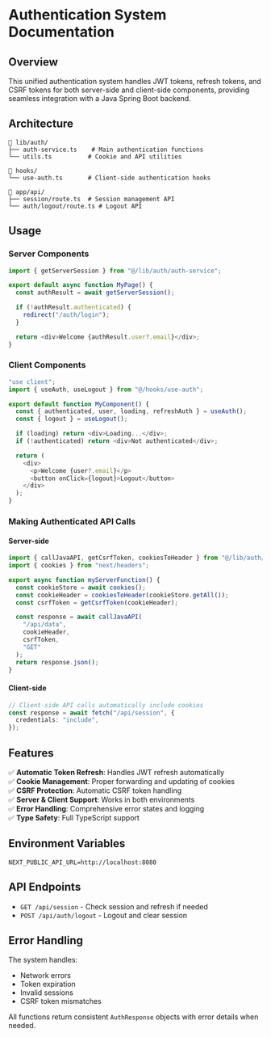 # Authentication System Documentation

## Overview

This unified authentication system handles JWT tokens, refresh tokens, and CSRF tokens for both server-side and client-side components, providing seamless integration with a Java Spring Boot backend.

## Architecture

```
📁 lib/auth/
├── auth-service.ts    # Main authentication functions
└── utils.ts          # Cookie and API utilities

📁 hooks/
└── use-auth.ts       # Client-side authentication hooks

📁 app/api/
├── session/route.ts  # Session management API
└── auth/logout/route.ts # Logout API
```

## Usage

### Server Components

```typescript
import { getServerSession } from "@/lib/auth/auth-service";

export default async function MyPage() {
  const authResult = await getServerSession();

  if (!authResult.authenticated) {
    redirect("/auth/login");
  }

  return <div>Welcome {authResult.user?.email}</div>;
}
```

### Client Components

```typescript
"use client";
import { useAuth, useLogout } from "@/hooks/use-auth";

export default function MyComponent() {
  const { authenticated, user, loading, refreshAuth } = useAuth();
  const { logout } = useLogout();

  if (loading) return <div>Loading...</div>;
  if (!authenticated) return <div>Not authenticated</div>;

  return (
    <div>
      <p>Welcome {user?.email}</p>
      <button onClick={logout}>Logout</button>
    </div>
  );
}
```

### Making Authenticated API Calls

#### Server-side

```typescript
import { callJavaAPI, getCsrfToken, cookiesToHeader } from "@/lib/auth/utils";
import { cookies } from "next/headers";

export async function myServerFunction() {
  const cookieStore = await cookies();
  const cookieHeader = cookiesToHeader(cookieStore.getAll());
  const csrfToken = getCsrfToken(cookieHeader);

  const response = await callJavaAPI(
    "/api/data",
    cookieHeader,
    csrfToken,
    "GET"
  );
  return response.json();
}
```

#### Client-side

```typescript
// Client-side API calls automatically include cookies
const response = await fetch("/api/session", {
  credentials: "include",
});
```

## Features

✅ **Automatic Token Refresh**: Handles JWT refresh automatically  
✅ **Cookie Management**: Proper forwarding and updating of cookies  
✅ **CSRF Protection**: Automatic CSRF token handling  
✅ **Server & Client Support**: Works in both environments  
✅ **Error Handling**: Comprehensive error states and logging  
✅ **Type Safety**: Full TypeScript support

## Environment Variables

```env
NEXT_PUBLIC_API_URL=http://localhost:8080
```

## API Endpoints

- `GET /api/session` - Check session and refresh if needed
- `POST /api/auth/logout` - Logout and clear session

## Error Handling

The system handles:

- Network errors
- Token expiration
- Invalid sessions
- CSRF token mismatches

All functions return consistent `AuthResponse` objects with error details when needed.
